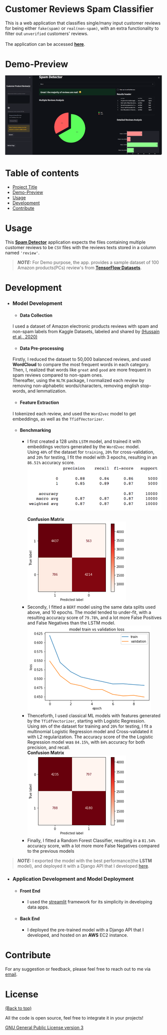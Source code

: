 <!-- Add banner here -->

# Customer Reviews Spam Classifier
This is a web application that classifies single/many input customer reviews for being either `fake(spam)` or `real(non-spam)`, with an extra functionality to filter out `unverified` customers' reviews.<br><br />
The application can be accessed [**here**](https://spamclassifier11.herokuapp.com/).
# Demo-Preview
![Demo](./data/plots/demo.png "Demo")
# Table of contents
- [Project Title](#customer-reviews-spam-classifier)
- [Demo-Preview](#demo-preview)
- [Usage](#usage)
- [Development](#development)
- [Contribute](#contribute)
# Usage
This [**Spam Detector**](https://spamclassifier11.herokuapp.com/) application expects the files containing multiple customer reviews to be `CSV` files with the reviews texts stored in a column named `'review'`. <br />
> **_NOTE:_**  For Demo purpose, the app. provides a sample dataset of 100 Amazon products(PCs) review's from [**TensorFlow Datasets**](https://www.tensorflow.org/datasets/catalog/amazon_us_reviews#amazon_us_reviewspc_v1_00).
# Development
- ### Model Development
  - #### Data Collection
  I used a dataset of Amazon electronic products reviews with spam and non-spam labels from Kaggle Datasets, labeled and shared by [(Hussain et al., 2020)](https://ieeexplore.ieee.org/document/9027828)
  - #### Data Pre-processing
  Firstly, I reduced the dataset to 50,000 balanced reviews, and used **WordCloud** to compare the most frequent words in each category. <br />Then, I, realized that words like `great` and `good` are more frequent in spam reviews compared to non-spam ones. <br />
  Thereafter, using the `NLTK` package, I normalized each review by removing non-alphabetic words/characters, removing english stop-words, and lemmatization.
  - #### Feature Extraction
  I tokenized each review, and used the `Word2vec` model to get embeddings, as well as the `TfidfVectorizer`.
  - #### Benchmarking
    - I first created a 128 units `LSTM` model, and trained it with embeddings vectors generated by the `Word2vec` model. <br />
      Using `40%` of the dataset for `training`, `20%` for cross-validation, and `20%` for testing, I fit the model with 3 epochs, 
      resulting in an `86.51%` accuracy score.<br />
      ![Classification Report](./data/plots/cr_LSTM.png "C.R.") <br><br />
      **Confusion Matrix** <br />
      ![Confusion Matrix](./data/plots/cm_LSTM.png "C.M.")
    -  Secondly, I fitted a `BERT` model using the same data splits used above, and 10 epochs. The model tended to under-fit, with a resulting accuracy score of `79.78%`, and a lot more False Positives and False Negatives than the LSTM model. <br />
      ![train vs loss](./data/plots/training_BERT.png "t_vs_l")
    -  Thenceforth, I used classical ML models with features generated by the `TfidfVectorizer`, starting with Logistic Regression.<br />
       Using `80%` of the dataset for training and `20%` for testing, I fit a multinomial Logistic Regression model and Cross-validated it with L2 regularization.
       The accuracy score of the the Logistic Regression model was `84.15%`, with `84%` accuracy for both precision, and recall.<br />
       **Confusion Matrix** <br />
      ![Confusion Matrix](./data/plots/cm_LR.png "C.M.")
    - Finally, I fitted a Random Forest Classifier, resulting in a `81.54%` accuracy score, with a lot more more False Negatives compared to the previous models
> **_NOTE:_** I exported the model with the best performance(the **LSTM** model), and deployed it with a Django API that I developed [here]().
- ### Application Development and Model Deployment
  - #### Front End
    - I used the [streamlit](https://streamlit.io/) framework for its simplicity in developing data apps.
  - #### Back End
    - I deployed the pre-trained model with a Django API that I developed, and hosted on an **AWS** EC2 instance.

# Contribute
For any suggestion or feedback, please feel free to reach out to me via [email](mailto:njucesar@gmail.com).
# License
[(Back to top)](#customer-reviews-spam-classifier)

All the code is open source, feel free to integrate it in your projects!

[GNU General Public License version 3](https://opensource.org/licenses/GPL-3.0)

